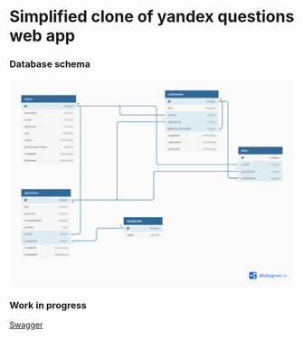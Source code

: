 # Simplified clone of yandex questions web app

### Database schema
![Database schema](./database-schema.png)

### Work in progress
[Swagger](https://infinite-hollows-30973.herokuapp.com/swagger/)
